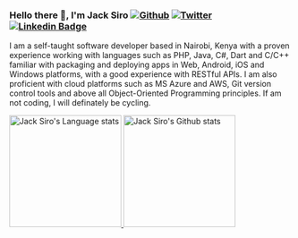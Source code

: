 ### Hello there 👋, I'm Jack Siro [![Github](https://img.shields.io/github/followers/JacksiroKe?label=Follow&style=social)](https://github.com/JacksiroKe) [![Twitter](https://img.shields.io/twitter/follow/JacksiroKe)](https://twitter.com/intent/follow?screen_name=JacksiroKe) [![Linkedin Badge](https://img.shields.io/badge/-Jack-Siro-3572A5?logo=Linkedin&logoColor=white&link=https://www.linkedin.com/in/JacksiroKe/)](https://www.linkedin.com/in/JacksiroKe/)

I am a self-taught software developer based in Nairobi, Kenya with a proven experience working with languages such as
PHP, Java, C#, Dart and C/C++ familiar with packaging and deploying apps in Web, Android, iOS and Windows platforms,
with a good experience with RESTful APIs. I am also proficient with cloud platforms such as MS Azure and
AWS, Git version control tools and above all Object-Oriented Programming principles. If am not coding, I will definately be cycling.

<div>
    <a href="https://github.com/JacksiroKe/github-readme-stats">
        <img height=200
            src="https://github-readme-stats-git-master-rstaa-rickstaa.vercel.app/api/top-langs/?username=JacksiroKe&layout=compact&langs_count=10&hide_border=1&role=OWNER,COLLABORATOR"
            alt="Jack Siro's Language stats" />
    </a>
    <a href="https://github.com/JacksiroKe/github-readme-stats">
        <img height=200
            src="https://github-readme-stats-git-master-rstaa-rickstaa.vercel.app/api?username=JacksiroKe&show_icons=true&count_private=true&line_height=28&hide_border=1&include_all_commits=true&card_width=450&role=OWNER,COLLABORATOR&exclude_repo=github-readme-stats"
            alt="Jack Siro's Github stats" />
    </a>
</div>
